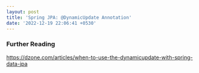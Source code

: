 ```yaml
---
layout: post
title: 'Spring JPA: @DynamicUpdate Annotation'
date: '2022-12-19 22:06:41 +0530'
---
```



### Further Reading

https://dzone.com/articles/when-to-use-the-dynamicupdate-with-spring-data-jpa